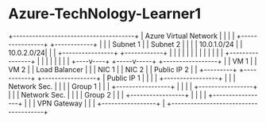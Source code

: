 # Azure-TechNology-Learner1

+--------------------------------------+
|          Azure Virtual Network       |
|                                      |
|  +----------------+   +------------+ |
|  |    Subnet 1    |   |  Subnet 2  | |
|  |  10.0.1.0/24   |   | 10.0.2.0/24| |
|  +----------------+   +------------+ |
|       |    |                |         |
|       |    |                |         |
|       |    +----------------+         |
|       |                               |
|       |                               |
|  +----v----+                    +-----v-----+  +-----------------+
|  |   VM 1  |                    |    VM 2   |  |  Load Balancer  |
|  |  NIC 1  |                    |   NIC 2   |  |  Public IP 2    |
|  +---------+                    +-----------+  +-----------------+
|  Public IP 1                                      |
|                                                   |
|  +-----------------+                              |
|  |  Network Sec.   |                              |
|  |    Group 1      |                              |
|  +-----------------+                              |
|                                                   |
|  +-----------------+                              |
|  |  Network Sec.   |                              |
|  |    Group 2      |                              |
|  +-----------------+                              |
|                                                   |
|  +-----------------+                              |
|  |  VPN Gateway    |                              |
|  +-----------------+                              |
+--------------------------------------+
